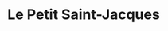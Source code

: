 ---
title: "Le Petit Saint-Jacques"
url: /saint-jacques-sur-darnetal/le-petit-saint-jacques/
shop: tabac
---